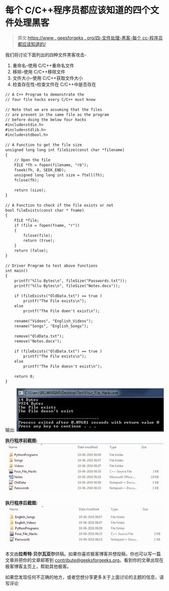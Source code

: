 # 每个 C/C++程序员都应该知道的四个文件处理黑客

> 原文:[https://www . geesforgeks . org/四-文件处理-黑客-每个 cc-程序员都应该知道的/](https://www.geeksforgeeks.org/four-file-handling-hacks-which-every-cc-programmer-should-know/)

我们将讨论下面列出的四种文件黑客攻击-

1.  重命名–使用 C/C++重命名文件
2.  移除–使用 C/C++移除文件
3.  文件大小–使用 C/C++获取文件大小
4.  检查存在性–检查文件在 C/C++中是否存在

```
// A C++ Program to demonstrate the
// four file hacks every C/C++ must know

// Note that we are assuming that the files
// are present in the same file as the program
// before doing the below four hacks
#include<stdio.h>
#include<stdlib.h>
#include<stdbool.h>

// A Function to get the file size
unsigned long long int fileSize(const char *filename)
{
    // Open the file
    FILE *fh = fopen(filename, "rb");
    fseek(fh, 0, SEEK_END);
    unsigned long long int size = ftell(fh);
    fclose(fh);

    return (size);
}

// A Function to check if the file exists or not
bool fileExists(const char * fname)
{
    FILE *file;
    if (file = fopen(fname, "r"))
    {
        fclose(file);
        return (true);
    }
    return (false);
}

// Driver Program to test above functions
int main()
{
    printf("%llu Bytes\n", fileSize("Passwords.txt"));
    printf("%llu Bytes\n", fileSize("Notes.docx"));

    if (fileExists("OldData.txt") == true )
        printf("The File exists\n");
    else
        printf("The File doen't exist\n");

    rename("Videos", "English_Videos");
    rename("Songs", "English_Songs");

    remove("OldData.txt");
    remove("Notes.docx");

    if (fileExists("OldData.txt") == true )
        printf("The File exists\n");
    else
        printf("The File doesn't exist\n");

    return 0;
}
```

输出:
[![cfile3](img/1b9f3b0f209f39f31d7f552fc9cb962a.png)](https://media.geeksforgeeks.org/wp-content/cdn-uploads/cfile3.png)

**执行程序前截图:**
[![cfile1](img/e1abd7ce42daca2d77cd19f06507760a.png)](https://media.geeksforgeeks.org/wp-content/cdn-uploads/cfile1.png)

**执行程序后截图:**
[![cfile2](img/319b2aee191a402294cfa709569e1e9f.png)](https://media.geeksforgeeks.org/wp-content/cdn-uploads/cfile2.png)

本文由**拉希特·贝尔瓦亚尔**供稿。如果你喜欢极客博客并想投稿，你也可以写一篇文章并把你的文章邮寄到 contribute@geeksforgeeks.org。看到你的文章出现在极客博客主页上，帮助其他极客。

如果您发现任何不正确的地方，或者您想分享更多关于上面讨论的主题的信息，请写评论